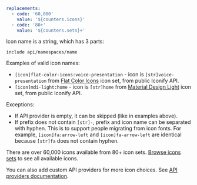 ```yaml
replacements:
  - code: '60,000'
    value: '${counters.icons}'
  - code: '80+'
    value: '${counters.sets}+'
```

Icon name is a string, which has 3 parts:

`include api/namespaces/name`

Examples of valid icon names:

- `[icon]flat-color-icons:voice-presentation` - icon is `[str]voice-presentation` from [Flat Color Icons](https://icon-sets.iconify.design/flat-color-icons/) icon set, from public Iconify API.
- `[icon]mdi-light:home` - icon is `[str]home` from [Material Design Light](https://icon-sets.iconify.design/mdi-light/) icon set, from public Iconify API.

Exceptions:

- If API provider is empty, it can be skipped (like in examples above).
- If prefix does not contain `[str]-`, prefix and icon name can be separated with hyphen. This is to support people migrating from icon fonts. For example, `[icon]fa:arrow-left` and `[icon]fa-arrow-left` are identical because `[str]fa` does not contain hyphen.

There are over 60,000 icons available from 80+ icon sets. [Browse icons sets](https://icon-sets.iconify.design/) to see all available icons.

You can also add custom API providers for more icon choices. See [API providers documentation](/docs/api/providers.md).
